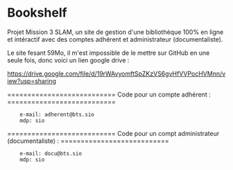 # Bookshelf
Projet Mission 3 SLAM, un site de gestion d'une bibliothèque 100% en ligne et intéractif avec des comptes adhérent et administrateur (documentaliste).

Le site fesant 59Mo, il m'est impossible de le mettre sur GitHub en une seule fois, donc voici un lien google drive : 




https://drive.google.com/file/d/19rWAvyomftSpZKzVS6gvHfVVPocHVMnn/view?usp=sharing





=========================== Code pour un compte adhérent : ===========================

        e-mail: adherent@bts.sio
        mdp: sio

=========================== Code pour un compt administrateur (documentaliste) : ===========================

        e-mail: docu@bts.sio
        mdp: sio
